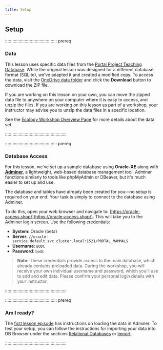 ```yaml
---
title: Setup
---
```


## Setup

::::::::::::::::::::::::::::::::::::::::::  prereq

### Data

This lesson uses specific data files from the [Portal Project Teaching Database](https://figshare.com/articles/Portal_Project_Teaching_Database/1314459). While the original lesson was designed for a different database format (SQLite), we’ve adapted it and created a modified copy.
To access the data, visit the [OneDrive data folder](https://nocacuk-my.sharepoint.com/:f:/g/personal/tobfer_noc_ac_uk/Episk-ovbHdAv-CwEsJppjcB4Sei4kId3rGezf2qZiv8Qw?e=bAGdol) and click the **Download** button to download the ZIP file.

If you are working on this lesson on your own, you can move the zipped data file to
anywhere on your computer where it is easy to access, and unzip the files. If you
are working on this lesson as part of a workshop, your instructor may advise you
to unzip the data files in a specific location.

See the
[Ecology Workshop Overview Page](https://datacarpentry.org/ecology-workshop/) for more details about the data set.

::::::::::::::::::::::::::::::::::::::::::::::::::

::::::::::::::::::::::::::::::::::::::::::  prereq

### Database Access

For this lesson, we've set up a sample database using **Oracle-XE** along with **[Adminer](https://www.adminer.org/en/)**, a lightweight, web-based database management tool. Adminer functions similarly to tools like phpMyAdmin or DBeaver, but it's much easier to set up and use.

The database and tables have already been created for you—no setup is required on your end. Your task is simply to connect to the database using Adminer.

To do this, open your web browser and navigate to: [https://oracle-access.shop/](https://oracle-access.shop/). This will take you to the Adminer login screen. Use the following credentials:

- **System**: Oracle (beta)
- **Server**: `//oracle-service.default.svc.cluster.local:1521/PORTAL_MAMMALS`
- **Username**: `BODC`
- **Password**: `bodc`

> **Note:** These credentials provide access to the main database, which already contains preloaded data. During the workshop, you will receive your own individual username and password, which you’ll use to add and edit data. Please confirm your personal login details with your instructor.

::::::::::::::::::::::::::::::::::::::::::::::::::

::::::::::::::::::::::::::::::::::::::::::  prereq

### Am I ready?

The [first lesson episode](episodes/00-sql-introduction.md) has instructions
on loading the data in Adminer. To test your setup, you can follow the instructions for importing your data into DB Browser under the sections [Relational
Databases](../episodes/00-sql-introduction.md#relational-databases) or [Import](../episodes/00-sql-introduction.md#import).

::::::::::::::::::::::::::::::::::::::::::::::::::

